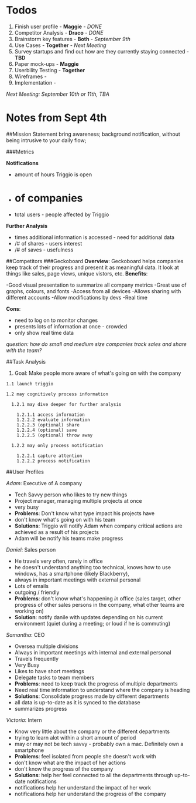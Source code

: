 # Todos

1. Finish user profile - **Maggie** - *DONE*
2. Competitor Analysis - **Draco** - *DONE*
3. Brainstorm key features - **Both** - *September 9th*
4. Use Cases - **Together** - *Next Meeting*
5. Survey startups and find out how are they currently staying connected - **TBD**
6. Paper mock-ups - **Maggie**
7. Userbility Testing - **Together**
8. Wireframes - 
9. Implementation - 

*Next Meeting: September 10th or 11th, TBA*

# Notes from Sept 4th

##Mission Statement
bring awareness; background notification, without being intrusive to your daily flow;

###Metrics

  **Notifications**
  - amount of hours Triggio is open
  - # of companies
  - total users - people affected by Triggio

**Further Analysis**
  - times additional information is accessed - need for additional data
  - /# of shares - users interest
  - /# of saves - usefulness

##Competitors
###Geckoboard
 **Overview**: Geckoboard helps companies keep track of their progress and present it as meaningful data. It look at things like sales, page views, unique vistors, etc.
 **Benefits**: 
 
   -Good visual presentation to summarize all company metrics
   -Great use of graphs, colours, and fonts
   -Access from all devices
   -Allows sharing with different accounts
   -Allow modifications by devs
   -Real time
 
 **Cons**:
 
   - need to log on to monitor changes
   - presents lots of information at once - crowded
   - only show real time data
 
   
*question: how do small and medium size companies track sales and share with the team?*

##Task Analysis

  1. Goal: Make people more aware of what's going on with the company

    1.1 launch triggio
    
    1.2 may cognitively process information
      
      1.2.1 may dive deeper for further analysis
      
        1.2.1.1 access information
        1.2.2.2 evaluate information
        1.2.2.3 (optional) share
        1.2.2.4 (optional) save
        1.2.2.5 (optional) throw away
      
      1.2.2 may only process notification
        
        1.2.2.1 capture attention
        1.2.2.2 process notification

##User Profiles

  *Adam*: Executive of A company
  - Tech Savvy person who likes to try new things
  - Project manager, managing multiple projects at once
  - very busy
  - **Problems**: Don't know what type impact his projects have
  - don't know what's going on with his team
  - **Solutions**: Triggio will notify Adam when company critical actions are achieved as a result of his projects
  - Adam will be notify his teams make progress
 
*Daniel*: Sales person
  - He travels very often, rarely in office
  - he doesn't understand anything too technical, knows how to use windows, has a smartphone (likely Blackberry),
  - always in important meetings with external personal
  - Lots of emails 
  - outgoing / friendly
  - **Problems**: don't know what's happening *in* office (sales target, other progress of other sales persons in the company, what other teams are working on)
  - **Solution**: notify danile with updates depending on his current environment (quiet during a meeting; or loud if he is commuting)

*Samantha*: CEO
 - Oversea multiple divisions
 - Always in important meetings with internal and external personal
 - Travels frequently
 - Very Busy
 - Likes to have short meetings
 - Delegate tasks to team members
 - **Problems**: need to keep track the progress of multiple departments
 - Need real time information to understand where the company is heading
 - **Solutions**: Consolidate progress made by different departments
 - all data is up-to-date as it is synced to the database
 - summarizes progress

*Victoria*: Intern
 - Know very little about the company or the different departments
 - trying to learn alot within a short amount of period
 - may or may not be tech savvy - probably own a mac. Definitely own a smartphone
 - **Problems**: feel isolated from people she doesn't work with
 - don't know what are the impact of her actions
 - don't know the progress of the company
 - **Solutions**: help her feel connected to all the departments through up-to-date notifications
 - notifications help her understand the impact of her work
 - notifications help her understand the progress of the company


